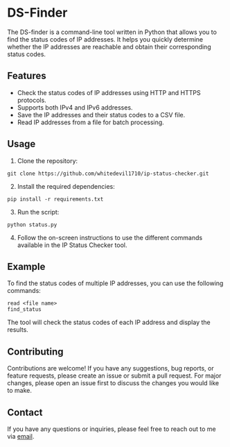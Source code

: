 # DS-Finder

The DS-finder is a command-line tool written in Python that allows you to find the status codes of IP addresses. It helps you quickly determine whether the IP addresses are reachable and obtain their corresponding status codes.

## Features

- Check the status codes of IP addresses using HTTP and HTTPS protocols.
- Supports both IPv4 and IPv6 addresses.
- Save the IP addresses and their status codes to a CSV file.
- Read IP addresses from a file for batch processing.

## Usage

1. Clone the repository:
```
git clone https://github.com/whitedevil1710/ip-status-checker.git
```


2. Install the required dependencies:
```
pip install -r requirements.txt
```


3. Run the script:
```
python status.py
```

4. Follow the on-screen instructions to use the different commands available in the IP Status Checker tool.

## Example

To find the status codes of multiple IP addresses, you can use the following commands:
```
read <file name>
find_status
```

The tool will check the status codes of each IP address and display the results.

## Contributing

Contributions are welcome! If you have any suggestions, bug reports, or feature requests, please create an issue or submit a pull request. For major changes, please open an issue first to discuss the changes you would like to make.


## Contact

If you have any questions or inquiries, please feel free to reach out to me via [email](mailto:vipinvenu4a4@gmail.com).
